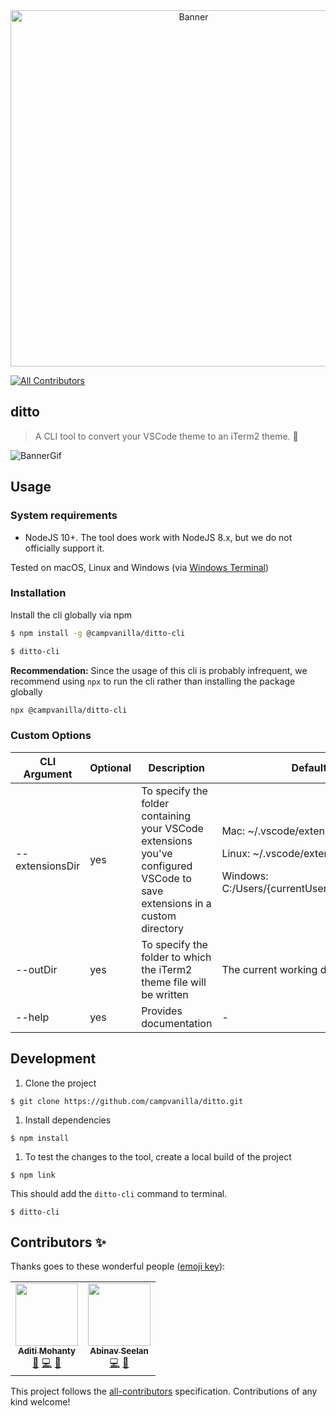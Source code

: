 <div align="center">
  <img width="570" alt="Banner" src="https://user-images.githubusercontent.com/6417910/99180829-a8a1ae80-274f-11eb-9b19-ef8ed796bc83.png">
</div>

<!-- ALL-CONTRIBUTORS-BADGE:START - Do not remove or modify this section -->
[![All Contributors](https://img.shields.io/badge/all_contributors-2-orange.svg?style=flat-square)](#contributors-)
<!-- ALL-CONTRIBUTORS-BADGE:END -->

## ditto

> A CLI tool to convert your VSCode theme to an iTerm2 theme. 🎨

![BannerGif](https://user-images.githubusercontent.com/6417910/99155780-1662c180-26e1-11eb-92b8-7ae6c2fb22a2.gif)


## Usage

### System requirements

- NodeJS 10+. The tool does work with NodeJS 8.x, but we do not officially support it.

Tested on macOS, Linux and Windows (via [Windows Terminal](https://www.microsoft.com/en-us/p/windows-terminal/9n0dx20hk701?activetab=pivot:overviewtab))

### Installation

Install the cli globally via npm

```bash
$ npm install -g @campvanilla/ditto-cli

$ ditto-cli
```

**Recommendation:** Since the usage of this cli is probably infrequent, we recommend using `npx` to run the cli rather than installing the package globally

```bash
npx @campvanilla/ditto-cli
```

### Custom Options

<table>
  <thead>
    <tr>
      <th width='20%'>
        CLI Argument
      </th>
      <th width='10%'>
        Optional
      </th>
      <th width='45%'>
        Description
      </th>
      <th width='25%'>
        Default Value
      </th>
    </tr>
  </thead>
  <tbody>
    <tr>
      <td>--extensionsDir</td>
      <td>yes</td>
      <td>To specify the folder containing your VSCode extensions you've configured VSCode to save extensions in a custom directory</td>
      <td>
        <p>Mac: ~/.vscode/extensions</p>
        <p>Linux: ~/.vscode/extensions</p>
        <p>Windows: C:/Users/{currentUser}/.vscode/extensions</p>
      </td>
    </tr>
    <tr>
      <td>--outDir</td>
      <td>yes</td>
      <td>To specify the folder to which the iTerm2 theme file will be written</td>
      <td>The current working directory</td>
    </tr>
    <tr>
      <td>--help</td>
      <td>yes</td>
      <td>Provides documentation</td>
      <td>-</td>
    </tr>
  </tbody>
</table>


## Development

1. Clone the project

```
$ git clone https://github.com/campvanilla/ditto.git
```

1. Install dependencies

```
$ npm install
```

1. To test the changes to the tool, create a local build of the project

```
$ npm link
```

This should add the `ditto-cli` command to terminal.

```
$ ditto-cli
```


## Contributors ✨

Thanks goes to these wonderful people ([emoji key](https://allcontributors.org/docs/en/emoji-key)):

<!-- ALL-CONTRIBUTORS-LIST:START - Do not remove or modify this section -->
<!-- prettier-ignore-start -->
<!-- markdownlint-disable -->
<table>
  <tr>
    <td align="center"><a href="https://aditimohanty.com"><img src="https://avatars3.githubusercontent.com/u/6426069?v=4" width="100px;" alt=""/><br /><sub><b>Aditi Mohanty</b></sub></a><br /><a href="#ideas-rheaditi" title="Ideas, Planning, & Feedback">🤔</a> <a href="https://github.com/campvanilla/ditto/commits?author=rheaditi" title="Code">💻</a> <a href="#maintenance-rheaditi" title="Maintenance">🚧</a></td>
    <td align="center"><a href="https://abinavseelan.com"><img src="https://avatars2.githubusercontent.com/u/6417910?v=4" width="100px;" alt=""/><br /><sub><b>Abinav Seelan</b></sub></a><br /><a href="https://github.com/campvanilla/ditto/commits?author=abinavseelan" title="Code">💻</a> <a href="#maintenance-abinavseelan" title="Maintenance">🚧</a></td>
  </tr>
</table>

<!-- markdownlint-enable -->
<!-- prettier-ignore-end -->
<!-- ALL-CONTRIBUTORS-LIST:END -->

This project follows the [all-contributors](https://github.com/all-contributors/all-contributors) specification. Contributions of any kind welcome!
